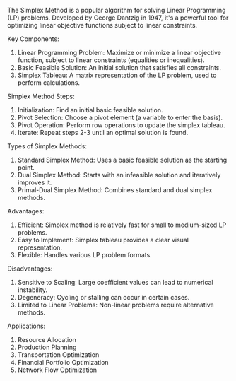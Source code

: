 The Simplex Method is a popular algorithm for solving Linear Programming (LP) problems. 
Developed by George Dantzig in 1947, it's a powerful tool for optimizing linear objective functions subject to linear constraints.


Key Components:

1. Linear Programming Problem: Maximize or minimize a linear objective function, subject to linear constraints (equalities or inequalities).
2. Basic Feasible Solution: An initial solution that satisfies all constraints.
3. Simplex Tableau: A matrix representation of the LP problem, used to perform calculations.


Simplex Method Steps:

1. Initialization: Find an initial basic feasible solution.
2. Pivot Selection: Choose a pivot element (a variable to enter the basis).
3. Pivot Operation: Perform row operations to update the simplex tableau.
4. Iterate: Repeat steps 2-3 until an optimal solution is found.


Types of Simplex Methods:

1. Standard Simplex Method: Uses a basic feasible solution as the starting point.
2. Dual Simplex Method: Starts with an infeasible solution and iteratively improves it.
3. Primal-Dual Simplex Method: Combines standard and dual simplex methods.


Advantages:

1. Efficient: Simplex method is relatively fast for small to medium-sized LP problems.
2. Easy to Implement: Simplex tableau provides a clear visual representation.
3. Flexible: Handles various LP problem formats.


Disadvantages:

1. Sensitive to Scaling: Large coefficient values can lead to numerical instability.
2. Degeneracy: Cycling or stalling can occur in certain cases.
3. Limited to Linear Problems: Non-linear problems require alternative methods.


Applications:

1. Resource Allocation
2. Production Planning
3. Transportation Optimization
4. Financial Portfolio Optimization
5. Network Flow Optimization
